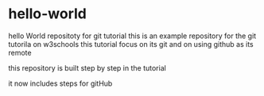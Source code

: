# hello-world
hello World repositoty for git tutorial
this is an example repository for the git tutorila on w3schools
this tutorial focus on its git and on using github as its  remote

this repository is built step by step in the tutorial

it now includes steps for gitHub
